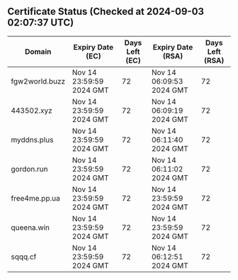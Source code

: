 ## Certificate Status (Checked at 2024-09-03 02:07:37 UTC)
| Domain | Expiry Date (EC) | Days Left (EC) | Expiry Date (RSA) | Days Left (RSA) |
|--------|-------------------|----------------|--------------------|--------------------|
| fgw2world.buzz | Nov 14 23:59:59 2024 GMT | 72 | Nov 14 06:09:53 2024 GMT | 72 |
| 443502.xyz | Nov 14 23:59:59 2024 GMT | 72 | Nov 14 06:09:19 2024 GMT | 72 |
| myddns.plus | Nov 14 23:59:59 2024 GMT | 72 | Nov 14 06:11:40 2024 GMT | 72 |
| gordon.run | Nov 14 23:59:59 2024 GMT | 72 | Nov 14 06:11:02 2024 GMT | 72 |
| free4me.pp.ua | Nov 14 23:59:59 2024 GMT | 72 | Nov 14 23:59:59 2024 GMT | 72 |
| queena.win | Nov 14 23:59:59 2024 GMT | 72 | Nov 14 23:59:59 2024 GMT | 72 |
| sqqq.cf | Nov 14 23:59:59 2024 GMT | 72 | Nov 14 06:12:51 2024 GMT | 72 |
